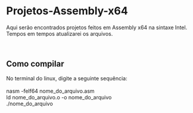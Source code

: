 <h1>Projetos-Assembly-x64</h1>

<p>
Aqui serão encontrados projetos feitos em Assembly x64 na sintaxe Intel.
Tempos em tempos atualizarei os arquivos.
</p>
<br>
<h2>Como compilar</h2>

<p>
No terminal do linux, digite a seguinte sequência: <br><br>
nasm -felf64 nome_do_arquivo.asm <br>
ld nome_do_arquivo.o -o nome_do_arquivo <br>
./nome_do_arquivo
</p>
